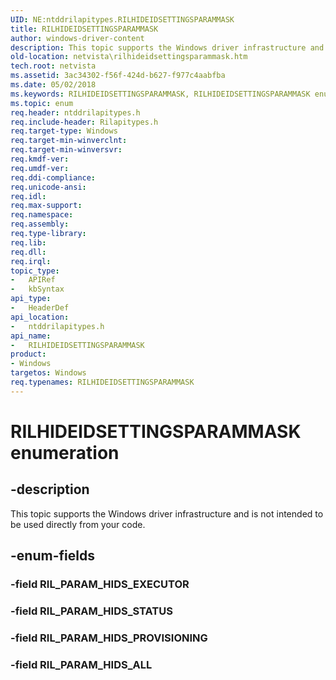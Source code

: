 ```yaml
---
UID: NE:ntddrilapitypes.RILHIDEIDSETTINGSPARAMMASK
title: RILHIDEIDSETTINGSPARAMMASK
author: windows-driver-content
description: This topic supports the Windows driver infrastructure and is not intended to be used directly from your code.
old-location: netvista\rilhideidsettingsparammask.htm
tech.root: netvista
ms.assetid: 3ac34302-f56f-424d-b627-f977c4aabfba
ms.date: 05/02/2018
ms.keywords: RILHIDEIDSETTINGSPARAMMASK, RILHIDEIDSETTINGSPARAMMASK enumeration [Network Drivers Starting with Windows Vista], RIL_PARAM_HIDS_ALL, RIL_PARAM_HIDS_PROVISIONING, RIL_PARAM_HIDS_STATUS, netvista.rilhideidsettingsparammask, ntddrilapitypes/RILHIDEIDSETTINGSPARAMMASK, ntddrilapitypes/RIL_PARAM_HIDS_ALL, ntddrilapitypes/RIL_PARAM_HIDS_PROVISIONING, ntddrilapitypes/RIL_PARAM_HIDS_STATUS
ms.topic: enum
req.header: ntddrilapitypes.h
req.include-header: Rilapitypes.h
req.target-type: Windows
req.target-min-winverclnt: 
req.target-min-winversvr: 
req.kmdf-ver: 
req.umdf-ver: 
req.ddi-compliance: 
req.unicode-ansi: 
req.idl: 
req.max-support: 
req.namespace: 
req.assembly: 
req.type-library: 
req.lib: 
req.dll: 
req.irql: 
topic_type:
-	APIRef
-	kbSyntax
api_type:
-	HeaderDef
api_location:
-	ntddrilapitypes.h
api_name:
-	RILHIDEIDSETTINGSPARAMMASK
product:
- Windows
targetos: Windows
req.typenames: RILHIDEIDSETTINGSPARAMMASK
---
```


# RILHIDEIDSETTINGSPARAMMASK enumeration


## -description


This topic supports the Windows driver infrastructure and is not intended to be used directly from your code.


## -enum-fields




### -field RIL_PARAM_HIDS_EXECUTOR


### -field RIL_PARAM_HIDS_STATUS


### -field RIL_PARAM_HIDS_PROVISIONING


### -field RIL_PARAM_HIDS_ALL

